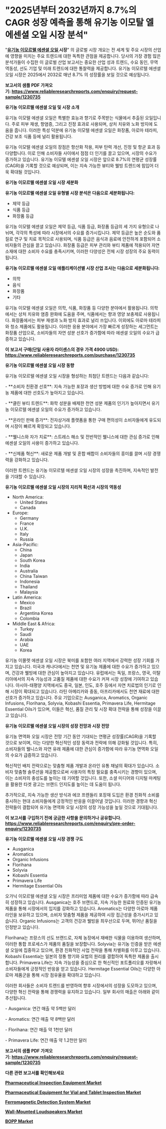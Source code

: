 <p><h1>"2025년부터 2032년까지 8.7%의 CAGR 성장 예측을 통해 유기농 이모탈 엘 에센셜 오일 시장 분석"</h1></p><p>"<strong><a href="https://www.reliableresearchreports.com/organic-immortelle-essential-oil-r1230735?utm_campaign=106&utm_medium=7&utm_source=Github&utm_content=ia&utm_term=16012025&utm_id=organic-immortelle-essential-oil">유기농 이모르텔 에센셜 오일&nbsp;</a></strong><strong>시장</strong>" 의 글로벌 시장 개요는 전 세계 및 주요 시장의 산업에 영향을 미치는 주요 트렌드에 대한 독특한 관점을 제공합니다. 당사의 가장 경험 많은 분석가들이 수집한 이 글로벌 산업 보고서는 중요한 산업 성과 트렌드, 수요 동인, 무역 역동성, 선도 기업 및 미래 트렌드에 대한 통찰력을 제공합니다. 유기농 이모르텔 에센셜 오일 시장은 2025에서 2032로 매년 8.7% 의 성장률을 보일 것으로 예상됩니다.&nbsp;</p>
<p><strong>보고서의 샘플 PDF 가져오기:&nbsp;<a href="https://www.reliableresearchreports.com/enquiry/request-sample/1230735?utm_campaign=106&utm_medium=7&utm_source=Github&utm_content=ia&utm_term=16012025&utm_id=organic-immortelle-essential-oil">https://www.reliableresearchreports.com/enquiry/request-sample/1230735</a></strong></p>
<p><strong>유기농 이모르텔 에센셜 오일 및 시장 소개</strong></p>
<p><p>유기농 이모텔 에센셜 오일은 특별한 효능과 향기로 주목받는 식물에서 추출된 오일입니다. 주로 피부 재생, 항염증, 그리고 진정 효과로 사용되며, 상처 치유와 노화 방지에 도움을 줍니다. 이러한 특성 덕분에 유기농 이모텔 에센셜 오일은 화장품, 아로마 테라피, 건강 보조 식품 등에 널리 활용됩니다.</p><p>유기농 이모텔 에센셜 오일의 장점은 항산화 작용, 피부 탄력 개선, 진정 및 항균 효과 등 다양합니다. 이로 인해 소비자들 사이에서 점점 더 인기를 끌고 있으며, 시장의 수요가 증가하고 있습니다. 유기농 이모텔 에센셜 오일 시장은 앞으로 8.7%의 연평균 성장률(CAGR)을 기록할 것으로 예상되며, 이는 지속 가능한 뷰티와 웰빙 트렌드에 힘입어 더욱 확대될 것입니다.</p></p>
<p><strong>유기농 이모르텔 에센셜 오일 시장 세분화</strong></p>
<p><strong>유기농 이모르텔 에센셜 오일 유형별 시장 분석은 다음으로 세분화됩니다:</strong></p>
<p><ul><li>제약 등급</li><li>식품 등급</li><li>화장품 등급</li></ul></p>
<p><p>유기농 이모텔 에센셜 오일은 제약 등급, 식품 등급, 화장품 등급의 세 가지 유형으로 나뉘며, 각각의 특성에 따라 시장에서의 수요를 증가시킵니다. 제약 등급은 높은 순도와 품질로 연구 및 치료 목적으로 사용되며, 식품 등급은 음식과 음료에 안전하게 포함되어 소비자들의 관심을 끌고 있습니다. 화장품 등급은 피부 관리와 뷰티 제품에 적용되어 자연소재에 대한 소비자 수요를 충족시키며, 이러한 다양성은 전체 시장 성장의 주요 동력이 됩니다.</p></p>
<p><strong>유기농 이모르텔 에센셜 오일 애플리케이션별 시장 산업 조사는 다음으로 세분화됩니다:</strong></p>
<p><ul><li>의학</li><li>음식</li><li>화장품</li><li>기타</li></ul></p>
<p><p>유기농 이모텔 에센셜 오일은 의학, 식품, 화장품 등 다양한 분야에서 활용됩니다. 의학에서는 상처 치유와 염증 완화에 도움을 주며, 식품에서는 향과 영양 보충제로 사용됩니다. 화장품에서는 피부 재생과 노화 방지 효과로 널리 쓰입니다. 이외에도 아로마 테라피와 청소 제품에도 활용됩니다. 이러한 응용 분야에서 가장 빠르게 성장하는 세그먼트는 화장품 산업으로, 소비자들의 자연 성분 선호가 증가함에 따라 에센셜 오일의 수요가 급증하고 있습니다.</p></p>
<p><strong>이 보고서 구매(단일 사용자 라이센스의 경우 가격 4900 USD): <a href="https://www.reliableresearchreports.com/purchase/1230735?utm_campaign=106&utm_medium=7&utm_source=Github&utm_content=ia&utm_term=16012025&utm_id=organic-immortelle-essential-oil">https://www.reliableresearchreports.com/purchase/1230735</a></strong></p>
<p><strong>유기농 이모르텔 에센셜 오일 시장 동향</strong></p>
<p><p>유기농 이모르텔 에센셜 오일 시장을 형성하는 최첨단 트렌드는 다음과 같습니다:</p><p>- **소비자 친환경 선호**: 지속 가능한 포장과 생산 방법에 대한 수요 증가로 인해 유기농 제품에 대한 선호도가 높아지고 있습니다.</p><p>- **클린 뷰티 트렌드**: 화학 성분을 배제한 천연 성분 제품의 인기가 높아지면서 유기농 이모르텔 에센셜 오일의 수요가 증가하고 있습니다.</p><p>- **온라인 판매 증가**: 전자상거래 플랫폼을 통한 구매 편의성이 소비자들에게 유도되며 시장이 빠르게 확장되고 있습니다.</p><p>- **웰니스와 자가 치료**: 스트레스 해소 및 전반적인 웰니스에 대한 관심 증가로 인해 에센셜 오일의 사용이 증가하고 있습니다.</p><p>- **신제품 혁신**: 새로운 제품 개발 및 혼합 배합이 소비자들의 흥미를 끌며 시장 경쟁력을 강화하고 있습니다.</p><p>이러한 트렌드는 유기농 이모르텔 에센셜 오일 시장의 성장을 촉진하며, 지속적인 발전을 기대할 수 있습니다.</p></p>
<p><strong>유기농 이모르텔 에센셜 오일 시장의 지리적 확산과 시장의 역동성</strong></p>
<p><ul>
    <li>
        North America:
        <ul>
            <li>United States</li>
            <li>Canada</li>
        </ul>
    </li>
    <li>
        Europe:
        <ul>
            <li>Germany</li>
            <li>France</li>
            <li>U.K.</li>
            <li>Italy</li>
            <li>Russia</li>
        </ul>
    </li>
    <li>
        Asia-Pacific:
        <ul>
            <li>China</li>
            <li>Japan</li>
            <li>South Korea</li>
            <li>India</li>
            <li>Australia</li>
            <li>China Taiwan</li>
            <li>Indonesia</li>
            <li>Thailand</li>
            <li>Malaysia</li>
        </ul>
    </li>
    <li>
        Latin America:
        <ul>
            <li>Mexico</li>
            <li>Brazil</li>
            <li>Argentina Korea</li>
            <li>Colombia</li>
        </ul>
    </li>
    <li>
        Middle East & Africa:
        <ul>
            <li>Turkey</li>
            <li>Saudi</li>
            <li>Arabia</li>
            <li>UAE</li>
            <li>Korea</li>
        </ul>
    </li>
    </ul></p>
<p><p>유기농 이몰렛 에센셜 오일 시장은 북미를 포함한 여러 지역에서 강력한 성장 기회를 가지고 있습니다. 미국과 캐나다에서는 천연 및 유기농 제품에 대한 수요가 증가하고 있으며, 건강과 웰빙에 대한 관심이 높아지고 있습니다. 유럽에서는 독일, 프랑스, 영국, 이탈리아에서의 지속 가능성과 고품질 제품에 대한 수요가 커져 시장 성장에 기여하고 있습니다. 아시아-태평양 지역에서도 중국, 일본, 인도, 호주 등에서 자연 치료법의 인기로 인해 시장이 확대되고 있습니다. 라틴 아메리카와 중동, 아프리카에서도 천연 재료에 대한 선호가 증가하고 있습니다. 주요 기업으로는 Ausganica, Aromatics, Organic Infusions, Florihana, Solyvia, Kobashi Essentia, Primavera Life, Hermitage Essential Oils가 있으며, 이들은 혁신, 품질 관리 및 시장 확대 전략을 통해 성장을 이끌고 있습니다.</p></p>
<p><strong>유기농 이모르텔 에센셜 오일 시장의 성장 전망과 시장 전망</strong></p>
<p><p>유기농 면역화 오일 시장은 전망 기간 동안 기대되는 연평균 성장률(CAGR)을 기록할 것으로 보이며, 이는 다양한 혁신적인 성장 동력과 전략에 의해 강화될 것입니다. 특히, 소비자들의 웰니스와 자연 유래 제품에 대한 관심이 증가함에 따라 유기농 면역화 오일의 수요가 급증하고 있습니다. </p><p>혁신적인 배치 전략으로는 맞춤형 제품 개발과 온라인 유통 채널의 확대가 있습니다. 소비자 맞춤형 솔루션을 제공함으로써 사용자의 특정 필요를 충족시키는 경향이 있으며, 이는 소비자의 충성도를 높이는 데 기여할 것입니다. 또한, 소셜 미디어와 디지털 마케팅을 활용한 타겟 광고는 브랜드 인지도를 높이는 데 도움이 됩니다.</p><p>추가적으로, 지속 가능한 생산 방식과 에코 프렌들리 포장재 도입은 환경 친화적 소비를 중시하는 현대 소비자들에게 긍정적인 반응을 이끌어낼 것입니다. 이러한 경향과 혁신 전략들이 결합되어 유기농 면역화 오일 시장의 성장 가능성을 높일 것으로 기대됩니다.</p></p>
<p><strong>이 보고서를 구입하기 전에 궁금한 사항을 문의하거나 공유합니다. <a href="https://www.reliableresearchreports.com/enquiry/pre-order-enquiry/1230735?utm_campaign=106&utm_medium=7&utm_source=Github&utm_content=ia&utm_term=16012025&utm_id=organic-immortelle-essential-oil">https://www.reliableresearchreports.com/enquiry/pre-order-enquiry/1230735</a></strong></p>
<p><strong>유기농 이모르텔 에센셜 오일 시장 경쟁 구도</strong></p>
<p><ul><li>Ausganica</li><li>Aromatics</li><li>Organic Infusions</li><li>Florihana</li><li>Solyvia</li><li>Kobashi Essentia</li><li>Primavera Life</li><li>Hermitage Essential Oils</li></ul></p>
<p><p>오가닉 이모르텔 에센셜 오일 시장은 프리미엄 제품에 대한 수요가 증가함에 따라 급속히 성장하고 있습니다. Ausganica는 호주 브랜드로, 지속 가능한 원료와 인증된 유기농 제품을 통해 시장에서의 입지를 강화하고 있습니다. Aromatics는 다양한 아로마 제품라인을 보유하고 있으며, 소비자 맞춤형 제품을 제공하여 시장 접근성을 증가시키고 있습니다. Organic Infusions는 고객의 건강과 웰빙을 최우선으로 두며, 뛰어난 품질을 인정받고 있습니다.</p><p>Florihana는 프랑스의 선도 브랜드로, 자체 농장에서 재배한 식물을 이용하여 생산하며, 이러한 통합 프로세스가 제품의 품질을 보장합니다. Solyvia는 유기농 인증을 받은 에센셜 오일에 집중하고 있으며, 환경 친화적인 사업 전략을 통해 차별화를 이루고 있습니다. Kobashi Essentia는 일본의 정통 향기와 요법의 원리를 결합하여 독특한 제품을 출시합니다. Primavera Life는 지속 가능성을 중심으로 한 혁신적인 포트폴리오를 자랑해서 소비자들에게 긍정적인 반응을 얻고 있습니다. Hermitage Essential Oils는 다양한 아로마 제품군을 통해 시장 점유율을 확대하고 있습니다.</p><p>이러한 회사들은 소비자 트렌드를 반영하여 향후 시장에서의 성장을 도모하고 있으며, 다양한 혁신 전략을 통해 경쟁력을 유지하고 있습니다. 일부 회사의 매출은 아래와 같이 추산됩니다.</p><p>- Ausganica: 연간 매출 약 5백만 달러</p><p>- Aromatics: 연간 매출 약 8백만 달러</p><p>- Florihana: 연간 매출 약 1천만 달러</p><p>- Primavera Life: 연간 매출 약 1.2천만 달러</p></p>
<p><strong>보고서의 샘플 PDF 가져오기:&nbsp;<a href="https://www.reliableresearchreports.com/enquiry/request-sample/1230735?utm_campaign=106&utm_medium=7&utm_source=Github&utm_content=ia&utm_term=16012025&utm_id=organic-immortelle-essential-oil">https://www.reliableresearchreports.com/enquiry/request-sample/1230735</a></strong></p>
<p><strong></strong></p>
<p><strong></strong></p>
<p><strong></strong></p>
<p><strong></strong></p>
<p><strong>다른 관련 보고서를 확인해보세요</strong></p>
<p><strong><p><a href="https://github.com/ParvinKhatun77/Market-Research-Report-List-1/blob/main/pharmaceutical-inspection-equipment-market.md?utm_campaign=106&utm_medium=7&utm_source=Github&utm_content=ia&utm_term=16012025&utm_id=organic-immortelle-essential-oil">Pharmaceutical Inspection Equipment Market</a></p><p><a href="https://github.com/stephaniwo144/Market-Research-Report-List-1/blob/main/pharmaceutical-equipment-for-vial-and-tablet-inspection-market.md?utm_campaign=106&utm_medium=7&utm_source=Github&utm_content=ia&utm_term=16012025&utm_id=organic-immortelle-essential-oil">Pharmaceutical Equipment for Vial and Tablet Inspection Market</a></p><p><a href="https://github.com/abbislposival/Market-Research-Report-List-1/blob/main/ferromagnetic-detection-system-market.md?utm_campaign=106&utm_medium=7&utm_source=Github&utm_content=ia&utm_term=16012025&utm_id=organic-immortelle-essential-oil">Ferromagnetic Detection System Market</a></p><p><a href="https://github.com/nathandecarvalho/Market-Research-Report-List-5/blob/main/wall-mounted-loudspeakers-market.md?utm_campaign=106&utm_medium=7&utm_source=Github&utm_content=ia&utm_term=16012025&utm_id=organic-immortelle-essential-oil">Wall-Mounted Loudspeakers Market</a></p><p><a href="https://github.com/DixieGrimes/Market-Research-Report-List-1/blob/main/bopp-market.md?utm_campaign=106&utm_medium=7&utm_source=Github&utm_content=ia&utm_term=16012025&utm_id=organic-immortelle-essential-oil">BOPP Market</a></p></strong></p>
<p></p>